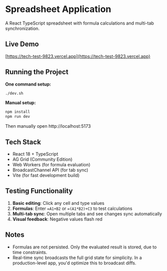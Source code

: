 # Spreadsheet Application

A React TypeScript spreadsheet with formula calculations and multi-tab synchronization.

## Live Demo

[https://tech-test-9823.vercel.app](https://tech-test-9823.vercel.app)

## Running the Project

**One command setup:**
```bash
./dev.sh
```

**Manual setup:**
```bash
npm install
npm run dev
```

Then manually open http://localhost:5173

## Tech Stack

- React 18 + TypeScript
- AG Grid (Community Edition)
- Web Workers (for formula evaluation)
- BroadcastChannel API (for tab sync)
- Vite (for fast development build)

## Testing Functionality

1. **Basic editing**: Click any cell and type values
2. **Formulas**: Enter `=A1+B2` or `=(A1*B2)+C3` to test calculations
3. **Multi-tab sync**: Open multiple tabs and see changes sync automatically
4. **Visual feedback**: Negative values flash red

## Notes
- Formulas are not persisted. Only the evaluated result is stored, due to time constraints.
- Real-time sync broadcasts the full grid state for simplicity. In a production-level app, you'd optimize this to broadcast diffs.


